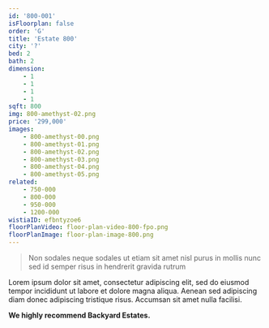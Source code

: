```yaml
---
id: '800-001'
isFloorplan: false
order: 'G'
title: 'Estate 800'
city: '?'
bed: 2
bath: 2
dimension:
    - 1
    - 1
    - 1
    - 1
sqft: 800
img: 800-amethyst-02.png
price: '299,000'
images:
    - 800-amethyst-00.png
    - 800-amethyst-01.png
    - 800-amethyst-02.png
    - 800-amethyst-03.png
    - 800-amethyst-04.png
    - 800-amethyst-05.png
related:
    - 750-000
    - 800-000
    - 950-000
    - 1200-000
wistiaID: efbntyzoe6
floorPlanVideo: floor-plan-video-800-fpo.png
floorPlanImage: floor-plan-image-800.png
---
```


> Non sodales neque sodales ut etiam sit amet nisl purus in mollis nunc sed id semper risus in hendrerit gravida rutrum

Lorem ipsum dolor sit amet, consectetur adipiscing elit, sed do eiusmod tempor incididunt ut labore et dolore magna aliqua. Aenean sed adipiscing diam donec adipiscing tristique risus. Accumsan sit amet nulla facilisi.

**We highly recommend Backyard Estates.**
